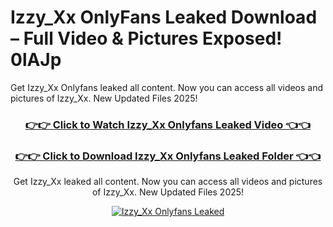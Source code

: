 # Izzy_Xx OnlyFans Leaked Download – Full Video & Pictures Exposed! 0lAJp

Get Izzy_Xx Onlyfans leaked all content. Now you can access all videos and pictures of Izzy_Xx. New Updated Files 2025!  
<div align="center">
  
### [👉👉 Click to Watch Izzy_Xx Onlyfans Leaked Video 👈👈](https://links2leaks.com/izzy_xx)  
### [👉👉 Click to Download Izzy_Xx Onlyfans Leaked Folder 👈👈](https://links2leaks.com/izzy_xx)  

Get Izzy_Xx leaked all content. Now you can access all videos and pictures of Izzy_Xx. New Updated Files 2025!  

[![Izzy_Xx Onlyfans Leaked](https://i.ibb.co/93hzkbrt/l2l.gif)](https://links2leaks.com/izzy_xx)  

</div>
